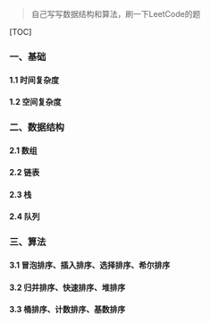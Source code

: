 

>  自己写写数据结构和算法，刷一下LeetCode的题

[TOC]



### 一、基础

#### 1.1 时间复杂度

#### 1.2 空间复杂度

### 二、数据结构

#### 2.1 数组

#### 2.2 链表

#### 2.3 栈

#### 2.4 队列

### 三、算法

#### 3.1 冒泡排序、插入排序、选择排序、希尔排序

#### 3.2 归并排序、快速排序、堆排序

#### 3.3 桶排序、计数排序、基数排序

